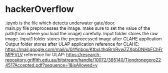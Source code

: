# hackerOverflow

.ipynb is the file which detects underwater gate/door.<br>
main.py file preprocesses the image.
make sure to set the value of the path(from where you load the image) carefully.
Input folder stores the raw image.
Input1 folder stores the preprocessed image after CLAHE application
Output folder stores after ULAP application
reference for CLAHE: https://mail.google.com/mail/u/0/#inbox/KtbxLthqBrnRvwZZXpbDNHbFChFrMPFVLV
reference for ULAP: https://research-repository.griffith.edu.au/bitstream/handle/10072/385140/Tjondronegoro224517Accepted.pdf?sequence=1&isAllowed=y
